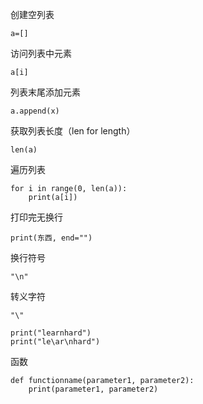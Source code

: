 创建空列表

```
a=[]
```

访问列表中元素

```
a[i]
```

列表末尾添加元素

```
a.append(x)
```

获取列表长度（len for length）

```
len(a)
```

遍历列表

```
for i in range(0, len(a)):
	print(a[i])
```

打印完无换行

```
print(东西, end="")
```

换行符号

```
"\n"
```

转义字符

```
"\"
```

```
print("learnhard")
print("le\ar\nhard")
```

函数

```
def functionname(parameter1, parameter2):
	print(parameter1, parameter2)
```


